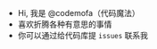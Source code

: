 - Hi, 我是 @codemofa（代码魔法）
- 喜欢折腾各种有意思的事情
- 你可以通过给代码库提 `issues`  联系我

<!---
codemofa/codemofa is a ✨ special ✨ repository because its `README.md` (this file) appears on your GitHub profile.
You can click the Preview link to take a look at your changes.
--->
